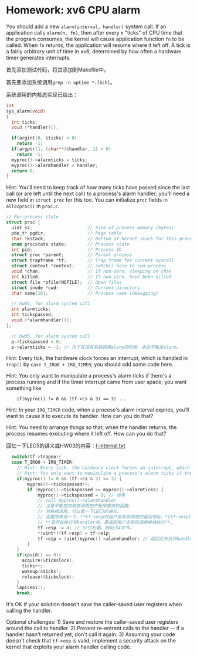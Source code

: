 # Homework: xv6 CPU alarm

You should add a new `alarm(interval, handler)` system call. If an application calls `alarm(n, fn)`, then after every `n` "ticks" of CPU time that the program consumes, the kernel will cause application function `fn` to be called. When `fn` returns, the application will resume where it left off. A tick is a fairly arbitrary unit of time in xv6, determined by how often a hardware timer generates interrupts.

首先添加测试代码，将其添加到Makefile中。

首先要添加系统调用`grep -n uptime *.[Sch]`。

系统调用的内核态实现已给出：

```c
int
sys_alarm(void)
{
  int ticks;
  void (*handler)();

  if(argint(0, &ticks) < 0)
    return -1;
  if(argptr(1, (char**)&handler, 1) < 0)
    return -1;
  myproc()->alarmticks = ticks;
  myproc()->alarmhandler = handler;
  return 0;
}
```

Hint: You'll need to keep track of how many ticks have passed since the last call (or are left until the next call) to a process's alarm handler; you'll need a new field in `struct proc` for this too. You can initialize `proc` fields in `allocproc()` in `proc.c`.

```c
// Per-process state
struct proc {
  uint sz;                     // Size of process memory (bytes)
  pde_t* pgdir;                // Page table
  char *kstack;                // Bottom of kernel stack for this process
  enum procstate state;        // Process state
  int pid;                     // Process ID
  struct proc *parent;         // Parent process
  struct trapframe *tf;        // Trap frame for current syscall
  struct context *context;     // swtch() here to run process
  void *chan;                  // If non-zero, sleeping on chan
  int killed;                  // If non-zero, have been killed
  struct file *ofile[NOFILE];  // Open files
  struct inode *cwd;           // Current directory
  char name[16];               // Process name (debugging)

  // hw05, for alarm system call
  int alarmticks;
  int tickspassed;
  void (*alarmhandler)();
};
```

```c
  // hw05, for alarm system call
  p->tickspassed = 0;
  p->alarmticks = -1; // 为了在没有系统调用alarm的时候，永远不触发alarm。
```

Hint: Every tick, the hardware clock forces an interrupt, which is handled in `trap()` by `case T_IRQ0 + IRQ_TIMER`; you should add some code here.

Hint: You only want to manipulate a process's alarm ticks if there's a process running and if the timer interrupt came from user space; you want something like

```
    if(myproc() != 0 && (tf->cs & 3) == 3) ...
```

Hint: In your `IRQ_TIMER` code, when a process's alarm interval expires, you'll want to cause it to execute its handler. How can you do that?

Hint: You need to arrange things so that, when the handler returns, the process resumes executing where it left off. How can you do that?

回忆一下LEC5的讲义或HW03的内容：[l-internal.txt](../hw03_LEC5/l-internal.txt)

```c
  switch(tf->trapno){
  case T_IRQ0 + IRQ_TIMER:
    // Hint: Every tick, the hardware clock forces an interrupt, which is handled in trap() by case T_IRQ0 + IRQ_TIMER; you should add some code here.
    // Hint: You only want to manipulate a process's alarm ticks if there's a process running and if the timer interrupt came from user space; 
    if(myproc() != 0 && (tf->cs & 3) == 3) {
        myproc()->tickspassed++;
        if (myproc()->tickspassed >= myproc()->alarmticks) {
            myproc()->tickspassed = 0; // 清零
            // call myproc()->alarmhandler
            // 注意不能在内核态调用用户程序提供的函数。
            // 对系统调用，可以看一下LEC5的讲义。
            // 这里简单说一下，**tf->eip时用户态系统调用的返回地址，*(tf->esp)是调用用户态系统调用的代码的返回地址**。
            // **显然在执行完handler后，要返回用户态系统调用继续执行**。
            tf->esp -= 4; // 32位机器，地址占4字节。
            *(uint*)(tf->esp) = tf->eip;
            tf->eip = (uint)myproc()->alarmhandler; // 返回后先执行handler。
        }
    }
    if(cpuid() == 0){
      acquire(&tickslock);
      ticks++;
      wakeup(&ticks);
      release(&tickslock);
    }
    lapiceoi();
    break;
```

It's OK if your solution doesn't save the caller-saved user registers when calling the handler.

Optional challenges: 1) Save and restore the caller-saved user registers around the call to handler. 2) Prevent re-entrant calls to the handler -- if a handler hasn't returned yet, don't call it again. 3) Assuming your code doesn't check that `tf->esp` is valid, implement a security attack on the kernel that exploits your alarm handler calling code.

